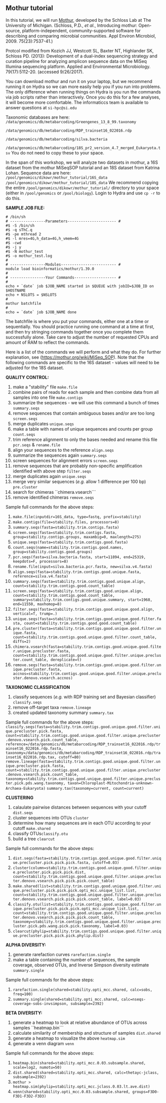 ## Mothur tutorial

In this tutorial, we will run [Mothur](https://mothur.org/wiki/Main_Page), developed by the Schloss Lab at The University of Michigan. (Schloss, P.D., _et al._, Introducing mothur: Open-source, platform-independent, community-supported software for describing and comparing microbial communities. Appl Environ Microbiol, 2009. 75(23):7537-41.)

Protcol modified from Kozich JJ, Westcott SL, Baxter NT, Highlander SK, Schloss PD. (2013): Development of a dual-index sequencing strategy and curation pipeline for analyzing amplicon sequence data on the MiSeq Illumina sequencing platform. Applied and Environmental Microbiology. 79(17):5112-20. (accessed 9/26/2017).

You can download mothur and run it on your laptop, but we recommend running it on Hydra so we can more easily help you if you run into problems. The only difference when running things on Hydra is you run the commands via job scripts rather than interactively. Once you do this for a few analyses, it will become more comfortable. The informaticcs team is available to answer questions at ```si-hpc@si.edu```

Taxonomic databases are here: 
```/data/genomics/db/metabarcoding/Greengenes_13_8_99.taxonomy```

```/data/genomics/db/metabarcoding/RDP_trainset16_022016.rdp```

```/data/genomics/db/metabarcoding/silva.bacteria```

```/data/genomics/db/metabarcoding/18S_pr2_version_4.7_merged_Eukaryota.tsv```
You do not need to copy these to your space.

In the span of this workshop, we will analyze two datasets in mothur, a 16S dataset from the mothur MiSeqSOP tutorial and an 18S dataset from Katrina Lohan. Sequence data are here:
```/pool/genomics/dikowr/mothur_tutorial/16S_data```
```/pool/genomics/dikowr/mothur_tutorial/18S_data```
We recommend copying the entire ```/pool/genomics/dikowr/mothur_tutorial/``` directory to your space (either in ```/pool/genomics``` or ```/pool/biology```). Login to Hydra and use ```cp -r``` to do this.

**SAMPLE JOB FILE:**
```
# /bin/sh
# ----------------Parameters---------------------- #
#$ -S /bin/sh
#$ -q sThC.q
#$ -pe mthread 2
#$ -l mres=4G,h_data=4G,h_vmem=4G
#$ -cwd
#$ -j y
#$ -N mothur_test
#$ -o mothur_test.log
#
# ----------------Modules------------------------- #
module load bioinformatics/mothur/1.39.0
#
# ----------------Your Commands------------------- #
#
echo + `date` job $JOB_NAME started in $QUEUE with jobID=$JOB_ID on $HOSTNAME
echo + NSLOTS = $NSLOTS
#
mothur batchfile
#
echo = `date` job $JOB_NAME done
```

The batchfile is where you put your commands, either one at a time or sequentially. You should practice running one command at a time at first, and then try stringing commands together once you complete them successfully alone. Take care to adjust the number of requested CPUs and amount of RAM to reflect the commands.

Here is a list of the commands we will perform and what they do. For further explanation, see (https://mothur.org/wiki/MiSeq_SOP). Note that the following commands are specific to the 16S dataset - values will need to be adjusted for the 18S dataset.

**QUALITY CONTROL:**
1. make a "stability" file ```make.file```
2. combine pairs of reads for each sample and then combine data from all samples into one file ```make.contigs```
3. summarize the sequences - we will use this command a bunch of times ```summary.seqs```
4. remove sequences that contain ambiguous bases and/or are too long ```screen.seqs```
5. merge duplicates ```unique.seqs```
6. make a table with names of unique sequences and counts per group ```count.seqs```
7. trim reference alignment to only the bases needed and rename this file ```pcr.seqs``` & ```rename.file```
8. align your sequences to the reference ```align.seqs```
9. summarize the sequences again ```summary.seqs```
10. screen sequences for alignment errors ```screen.seqs```
11. remove sequences that are probably non-specific amplification identified with above step ```filter.seqs``` 
12. merge duplicates again ```unique.seqs```
13. merge very similar sequences (_e.g._ allow 1 difference per 100 bp) ```pre.cluster```
14. search for chimeras ``chimera.vsearch```
15. remove identified chimeras ```remove.seqs```

Sample full commands for the above steps:
1. ```make.file(inputdir=16S_data, type=fastq, prefix=stability)```
2. ```make.contigs(file=stability.files, processors=8)```
3. ```summary.seqs(fasta=stability.trim.contigs.fasta)```
4. ```screen.seqs(fasta=stability.trim.contigs.fasta, group=stability.contigs.groups, maxambig=0, maxlength=275)```
5. ```unique.seqs(fasta=stability.trim.contigs.good.fasta)``` 
6. ```count.seqs(name=stability.trim.contigs.good.names, group=stability.contigs.good.groups)``` 
7. ```pcr.seqs(fasta=silva.bacteria.fasta, start=11894, end=25319, keepdots=F, processors=8)``` 
8. ```rename.file(input=silva.bacteria.pcr.fasta, new=silva.v4.fasta)```
9. ```align.seqs(fasta=stability.trim.contigs.good.unique.fasta, reference=silva.v4.fasta)```
10. ```summary.seqs(fasta=stability.trim.contigs.good.unique.align, count=stability.trim.contigs.good.count_table)``` 
11. ```screen.seqs(fasta=stability.trim.contigs.good.unique.align, count=stability.trim.contigs.good.count_table, summary=stability.trim.contigs.good.unique.summary, start=1968, end=11550, maxhomop=8)```
12. ```filter.seqs(fasta=stability.trim.contigs.good.unique.good.align, vertical=T, trump=.)``` 
13. ```unique.seqs(fasta=stability.trim.contigs.good.unique.good.filter.fasta, count=stability.trim.contigs.good.good.count_table)``` 
14. ```pre.cluster(fasta=stability.trim.contigs.good.unique.good.filter.unique.fasta, count=stability.trim.contigs.good.unique.good.filter.count_table, diffs=2)``` 
15. ```chimera.vsearch(fasta=stability.trim.contigs.good.unique.good.filter.unique.precluster.fasta, count=stability.trim.contigs.good.unique.good.filter.unique.precluster.count_table, dereplicate=t)```
16. ```remove.seqs(fasta=stability.trim.contigs.good.unique.good.filter.unique.precluster.fasta, accnos=stability.trim.contigs.good.unique.good.filter.unique.precluster.denovo.vsearch.accnos)```


**TAXONOMIC CLASSIFICATION**
1. classify sequences (_e.g._ with RDP training set and Bayesian classifier) ```classify.seqs```
2. remove off-target taxa ```remove.lineage```
3. created updated taxonomy summary ```summary.tax```

Sample full commands for the above steps:
```classify.seqs(fasta=stability.trim.contigs.good.unique.good.filter.unique.precluster.pick.fasta, count=stability.trim.contigs.good.unique.good.filter.unique.precluster.denovo.vsearch.pick.count_table, reference=/data/genomics/db/metabarcoding/RDP_trainset16_022016.rdp/trainset16_022016.rdp.fasta, taxonomy=/data/genomics/db/metabarcoding/RDP_trainset16_022016.rdp/trainset16_022016.rdp.tax, cutoff=80)```
```remove.lineage(fasta=stability.trim.contigs.good.unique.good.filter.unique.precluster.pick.fasta, count=stability.trim.contigs.good.unique.good.filter.unique.precluster.denovo.vsearch.pick.count_table, taxonomy=stability.trim.contigs.good.unique.good.filter.unique.precluster.pick.pds.wang.taxonomy, taxon=Chloroplast-Mitochondria-unknown-Archaea-Eukaryota)```
```summary.tax(taxonomy=current, count=current)```

**CLUSTERING**
1. calaulate pairwise distances between sequences with your cutoff ```dist.seqs```
2. cluster sequences into OTUs ```cluster```
3. determine how many sequences are in each OTU according to your cutoff ```make.shared```
4. classify OTUs```classify.otu```
5. build a tree ```clearcut```

Sample full commands for the above steps:
1. ```dist.seqs(fasta=stability.trim.contigs.good.unique.good.filter.unique.precluster.pick.pick.pick.fasta, cutoff=0.03)``` 
2. ```cluster(column=stability.trim.contigs.good.unique.good.filter.unique.precluster.pick.pick.pick.dist, count=stability.trim.contigs.good.unique.good.filter.unique.precluster.denovo.vsearch.pick.pick.pick.count_table)``` 
3. ```make.shared(list=stability.trim.contigs.good.unique.good.filter.unique.precluster.pick.pick.pick.opti_mcc.unique_list.list, count=stability.trim.contigs.good.unique.good.filter.unique.precluster.denovo.vsearch.pick.pick.pick.count_table, label=0.03)```
4. ```classify.otu(list=stability.trim.contigs.good.unique.good.filter.unique.precluster.pick.pick.pick.opti_mcc.unique_list.list, count=stability.trim.contigs.good.unique.good.filter.unique.precluster.denovo.vsearch.pick.pick.pick.count_table, taxonomy=stability.trim.contigs.good.unique.good.filter.unique.precluster.pick.pds.wang.pick.pick.taxonomy, label=0.03)```
5. ```clearcut(phylip=stability.trim.contigs.good.unique.good.filter.unique.precluster.pick.pick.pick.phylip.dist)```

**ALPHA DIVERSITY:**
1. generate rarefaction curves ```rarefaction.single```
2. make a table containing the number of sequences, the sample coverage, observed OTUs, and Inverse Simpson diversity estimate ```summary.single```

Sample full commands for the above steps:
1. ```rarefaction.single(shared=stability.opti_mcc.shared, calc=sobs, freq=100)```
2. ```summary.single(shared=stability.opti_mcc.shared, calc=nseqs-coverage-sobs-invsimpson, subsample=2392)```

**BETA DIVERSITY:**
1. generate a heatmap to look at relative abundance of OTUs across samples ``heatmap.bin```
2. calculate similarity of membership and structure of samples ```dist.shared```
3. generate a heatmap to visualize the above ```heatmap.sim```
4. generate a venn diagram ```venn```

Sample full commands for the above steps:
1. ```heatmap.bin(shared=stability.opti_mcc.0.03.subsample.shared, scale=log2, numotu=50)```  
2. ```dist.shared(shared=stability.opti_mcc.shared, calc=thetayc-jclass, subsample=2392)```
3. ```mothur > heatmap.sim(phylip=stability.opti_mcc.jclass.0.03.lt.ave.dist)```
4. ```venn(shared=stability.opti_mcc.0.03.subsample.shared, groups=F3D0-F3D1-F3D2-F3D3)```